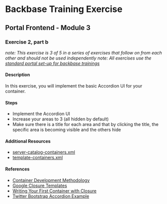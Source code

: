 # Backbase Training Exercise

## Portal Frontend - Module 3

### Exercise 2, part b

_note: This exercise is 3 of 5 in a series of exercises that follow on from each other and should not be used independently_
_note: All exercises use the [standard portal set-up for backbase trainings](https://my.backbase.com/resources/how-to-guides/getting-your-first-launchpad-based-portal-set-up/)_

#### Description

In this exercise, you will implement the basic Accordion UI for your container.

#### Steps

 - Implement the Accordion UI
 - Increase your areas to 3 (all hidden by default)
 - Make sure there is a title for each area and that by clicking the title, the specific area is becoming visible and the others hide

#### Additional Resources

 - [server-catalog-containers.xml](../../../../../config-info/import/server-catalog-containers.xml#L59-L95)
 - [template-containers.xml](../../../../../config-info/import/template-containers.xml#L41-L59)

#### References

 - [Container Development Methodology](https://my.backbase.com/resources/documentation/portal/5.5.1.0/devd_comp_cont.html)
 - [Google Closure Templates](https://my.backbase.com/resources/documentation/portal/5.5.1.0/devd_comp_cont_soyt.html)
 - [Writing Your First Container with Closure](https://my.backbase.com/resources/how-to-guides/writing-your-first-container-with-closure)
 - [Twitter Bootstrap Accordion Example](http://getbootstrap.com/javascript/#collapse-example-accordion)
